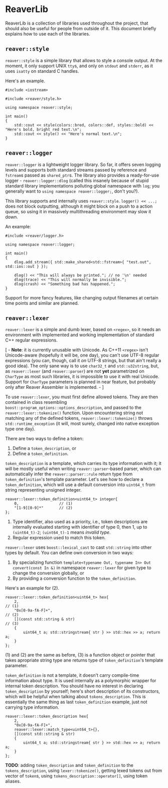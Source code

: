 # ReaverLib

ReaverLib is a collection of libraries used throughout the project, that should
also be useful for people from outside of it. This document briefly explains how
to use each of the libraries.


## `reaver::style`

`reaver::style` is a simple library that allows to style a console output. At the
moment, it only support UNIX `tty`s, and only on `stdout` and `stderr`, as it uses
`isatty` on standard C handles.

Here's an example.

    #include <iostream>

    #include <reaver/style.h>

    using namespace reaver::style;

    int main()
    {
        std::cout << style(colors::bred, colors::def, styles::bold) << "Here's bold, bright red text.\n";
        std::cout << style() << "Here's normal text.\n";
    }


## `reaver::logger`

`reaver::logger` is a lightweight logger library. So far, it offers seven logging
levels and supports both standard streams passed by reference and `fstream`s passed
as `shared_ptr`s. The library also provides a ready-for-use logger - `reaver::logger::dlog`
(called this insanely because of stupid standard library implementations polluting global
namespace with `log`; you generally want to `using namespace reaver::logger;`, don't
you?).

This library supports and internally uses `reaver::style`. `logger() << ...;` does not
block outputting, although it might block on a push to a action queue, so using it
in massively multithreading environment may slow it down.

An example:

    #include <reaver/logger.h>

    using namespace reaver::logger;

    int main()
    {
        dlog.add_stream({ std::make_shared<std::fstream>{ "test.out", std::ios::out } });

        dlog() << "This will always be printed."; // no '\n' needed
        dlog(trace) << "This will normally be invisible.";
        dlog(crash) << "Something bad has happened.";
    }

Support for more fancy features, like changing output filenames at certain time
points and similar are planned.


## `reaver::lexer`

`reaver::lexer` is a simple and dumb lexer, based on `<regex>`, so it needs an environment
with implemented and working implementation of standard C++ regular expressions.

[ - **Note**: it is currently unusable with Unicode. As C++11 `<regex>` isn't Unicode-aware
(hopefully it will be, one day), you can't use UTF-8 regular expressions (you can, though,
call it *on* UTF-8 strings, but that ain't really a good idea). The only sane way is to
use `char32_t` and `std::u32string`, but, as `reaver::lexer` (and `reaver::parser`) are not
**yet** parametrized on `CharType` as most such libraries, it is impossible to use it with
real Unicode. Support for `CharType` parameters is planned in near feature, but probably
only after Reaver Assembler is implemented. - ]

To use `reaver::lexer`, you must first define allowed tokens. They are then contained in
class resembling `boost::program_options::options_description`, and passed to the
`reaver::lexer::tokenize()` function. Upon encountering string not matching any of the
defined tokens, `reaver::lexer::tokenize()` throws `std::runtime_exception` (it will, most
surely, changed into native exception type one day).

There are two ways to define a token:

  1. Define a `token_description`, or
  2. Define a `token_definition`.

`token_description` is a template, which carries its type information with it; it will be
mostly useful when writing `reaver::parser`-based parser, which can automatically infer
the `reaver::parser::rule` return type from `token_definition`'s template parameter.
Let's see how to declare a `token_definition`, which will use a default conversion into
`uint64_t` from string representing unsigned integer.

    reaver::lexer::token_definition<uint64_t> integer{
        0,                  // (1)
        "[1-9][0-9]*"       // (2)
    };

  1. Type identifier, also used as a priority, i.e., token descriptions are internally
evaluated starting with identifier of type 0, then 1, up to `(uint64_t)-2`; `(uint64_t)-1`
means *invalid type*.
  2. Regular expression used to match this token.

`reaver::lexer` uses `boost::lexical_cast` to cast `std::string` into other types by
default. You can define own conversion in two ways:

  1. By specializing function `template<typename Out, typename In> Out convert(const In &)`
in namespace `reaver::lexer` for given type to change the conversion globally, or
  2. By providing a conversion function to the `token_definition`.

Here's an example for (2).

    reaver::lexer::token_definition<uint64_t> hex{
        2,                                                                      // (1)
        "0x[0-9a-fA-F]+",                                                       // (2)
        [](const std::string & str)                                             // (3)
        {
            uint64_t a; std::stringstream{ str } >> std::hex >> a; return a;
        }
    };

(1) and (2) are the same as before, (3) is a function object or pointer that takes apropriate
string type ane returns type of `token_definition`'s template parameter.

`token_definition` is not a template, it doesn't carry compile-time information about type.
It is used internally as a polymorphic wrapper for internal token description. You should
have no interest in declaring `token_description` by yourself; here's short description of its
constructors, which will be helpful when talking about `tokens_description`. This is essentially
the same thing as last `token_definition` example, just not carrying type information.

    reaver::lexer::token_description hex{
        2,
        "0x[0-9a-fA-F]+",
        reaver::lexer::match_type<uint64_t>{},
        [](const std::string & str)
        {
            uint64_t a; std::stringstream{ str } >> std::hex >> a; return a;
        }
    };

**TODO**: adding `token_description` and `token_definition` to the `tokens_description`, using
`lexer::tokenize()`, getting lexed tokens out from vector of `token`s, using `tokens_description::operator[]`,
using token aliases.
